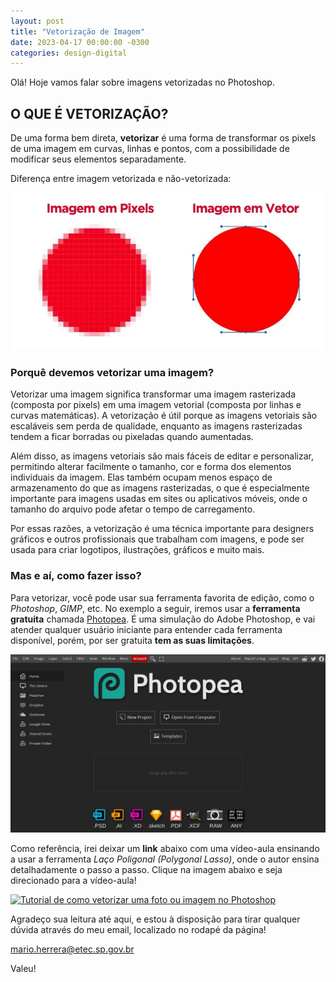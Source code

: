```yaml
---
layout: post
title: "Vetorização de Imagem"
date: 2023-04-17 00:00:00 -0300
categories: design-digital
---
```


Olá! Hoje vamos falar sobre imagens vetorizadas no Photoshop.


## O QUE É VETORIZAÇÃO?


De uma forma bem direta, **vetorizar** é uma forma de transformar os pixels de uma imagem em curvas, linhas e pontos, com a possibilidade de modificar seus elementos separadamente.

Diferença entre imagem vetorizada e não-vetorizada:

![](https://github.com/mariopuebla17/blog/blob/7523ff7af1d054b2c6545b46bdb08f9795002ab2/_images/20230417/logotipos-vetorizados.jpg?raw=true)

### Porquê devemos vetorizar uma imagem?

Vetorizar uma imagem significa transformar uma imagem rasterizada (composta por pixels) em uma imagem vetorial (composta por linhas e curvas matemáticas). A vetorização é útil porque as imagens vetoriais são escaláveis sem perda de qualidade, enquanto as imagens rasterizadas tendem a ficar borradas ou pixeladas quando aumentadas.

Além disso, as imagens vetoriais são mais fáceis de editar e personalizar, permitindo alterar facilmente o tamanho, cor e forma dos elementos individuais da imagem. Elas também ocupam menos espaço de armazenamento do que as imagens rasterizadas, o que é especialmente importante para imagens usadas em sites ou aplicativos móveis, onde o tamanho do arquivo pode afetar o tempo de carregamento.

Por essas razões, a vetorização é uma técnica importante para designers gráficos e outros profissionais que trabalham com imagens, e pode ser usada para criar logotipos, ilustrações, gráficos e muito mais.

### Mas e aí, como fazer isso?

Para vetorizar, você pode usar sua ferramenta favorita de edição, como o *Photoshop*, *GIMP*, etc. No exemplo a seguir, iremos usar a **ferramenta gratuita** chamada [Photopea](https://photopea.com). É uma simulação do Adobe Photoshop, e vai atender qualquer usuário iniciante para entender cada ferramenta disponível, porém, por ser gratuita **tem as suas limitações**.

![](https://github.com/mariopuebla17/blog/blob/7523ff7af1d054b2c6545b46bdb08f9795002ab2/_images/20230417/photopea_example.jpg?raw=true)

Como referência, irei deixar um **link** abaixo com uma vídeo-aula ensinando a usar a ferramenta *Laço Poligonal (Polygonal Lasso)*, onde o autor ensina detalhadamente o passo a passo. Clique na imagem abaixo e seja direcionado para a vídeo-aula!

[![Tutorial de como vetorizar uma foto ou imagem no Photoshop](https://img.youtube.com/vi/zHwUcUuCzko/0.jpg)](https://www.youtube.com/watch?v=zHwUcUuCzko)

Agradeço sua leitura até aqui, e estou à disposição para tirar qualquer dúvida através do meu email, localizado no rodapé da página!

mario.herrera@etec.sp.gov.br

Valeu!